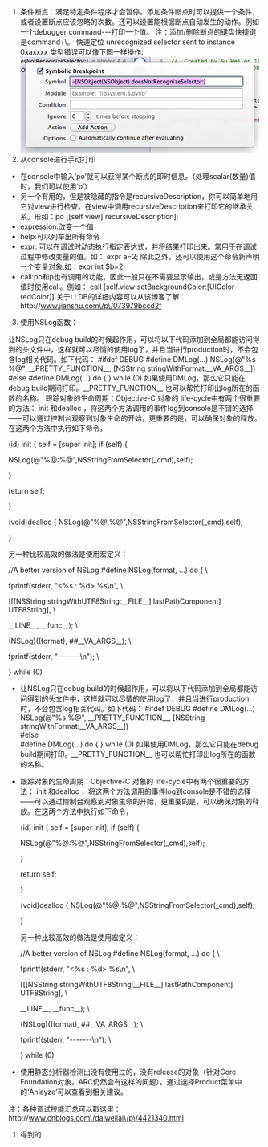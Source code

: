 1. 条件断点：满足特定条件程序才会暂停。添加条件断点时可以提供一个条件，或者设置断点应该忽略的次数。还可以设置能根据断点自动发生的动作。例如一个debugger command---打印一个值。 注：添加\/删除断点的键盘快捷键是command+\。
  快速定位 unrecognized selector sent to instance 0xaxxxx 类型错误可以像下图一样操作:
  ![](/assets/130939358233695.png)
2. 从console进行手动打印：

  * 在console中输入‘po’就可以获得某个断点的即时信息。（处理scalar\(数量\)值时，我们可以使用‘p’）
  * 另一个有用的，但是被隐藏的指令是recursiveDescription，你可以简单地用它对view进行检查。在view中调用recursiveDescription来打印它的继承关系。形如：po \[\[self view\] recursiveDescription\];
  * expression:改变一个值
  * help:可以列举出所有命令
  * expr: 可以在调试时动态执行指定表达式，并将结果打印出来。常用于在调试过程中修改变量的值。如： expr a=2; 除此之外，还可以使用这个命令新声明一个变量对象,如：expr int $b=2;
  * call:po和p也有调用的功能。因此一般只在不需要显示输出，或是方法无返回值时使用call。例如： call \[self.view setBackgroundColor:\[UIColor redColor\]\]
    关于LLDB的详细内容可以从该博客了解：http:\/\/www.jianshu.com\/p\/073979bccd2f 

3. 使用NSLog函数：

  让NSLog只在debug build的时候起作用，可以将以下代码添加到全局都能访问得到的头文件中，这样就可以尽情的使用log了，并且当进行production时，不会包含log相关代码。如下代码： \#ifdef DEBUG \#define DMLog\(...\) NSLog\(@"%s %@", \_\_PRETTY\_FUNCTION\_\_, \[NSString stringWithFormat:\_\_VA\_ARGS\_\_\]\)
  \#else
  \#define DMLog\(...\) do { } while \(0\) 如果使用DMLog，那么它只能在debug build期间打印。\_\_PRETTY\_FUNCTION\_\_ 也可以帮忙打印出log所在的函数的名称。
  跟踪对象的生命周期：Objective-C 对象的 life-cycle中有两个很重要的方法： init 和dealloc ，将这两个方法调用的事件log到console是不错的选择——可以通过控制台观察到对象生命的开始，更重要的是，可以确保对象的释放。在这两个方法中执行如下命令，

  \(id\) init { self = \[super init\]; if \(self\) {

  NSLog\(@"%@:%@",NSStringFromSelector\(\_cmd\),self\);

  }

  return self;

  }

  \(void\)dealloc { NSLog\(@"%@,%@",NSStringFromSelector\(\_cmd\),self\);

  }

  另一种比较高效的做法是使用宏定义：

  \/\/A better version of NSLog \#define NSLog\(format, ...\) do { \

  fprintf\(stderr, "&lt;%s : %d&gt; %s\n", \

  \[\[\[NSString stringWithUTF8String:\_\_FILE\_\_\] lastPathComponent\] UTF8String\], \

  \_\_LINE\_\_, \_\_func\_\_\); \

  \(NSLog\)\(\(format\), \#\#\_\_VA\_ARGS\_\_\); \

  fprintf\(stderr, "-------\n"\); \

  } while \(0\)


* 让NSLog只在debug build的时候起作用，可以将以下代码添加到全局都能访问得到的头文件中，这样就可以尽情的使用log了，并且当进行production时，不会包含log相关代码。如下代码：                                                                               \#ifdef DEBUG                                                                                                                                                              \#define DMLog\(...\) NSLog\(@"%s %@", \_\_PRETTY\_FUNCTION\_\_, \[NSString stringWithFormat:\_\_VA\_ARGS\_\_\]\)    
  \#else                                                                                                                                                                       
  \#define DMLog\(...\) do { } while \(0\)                                                                                                                                                如果使用DMLog，那么它只能在debug build期间打印。\_\_PRETTY\_FUNCTION\_\_ 也可以帮忙打印出log所在的函数的名称。
* 跟踪对象的生命周期：Objective-C 对象的 life-cycle中有两个很重要的方法： init 和dealloc ，将这两个方法调用的事件log到console是不错的选择——可以通过控制台观察到对象生命的开始，更重要的是，可以确保对象的释放。在这两个方法中执行如下命令，

  \(id\) init { 
  self = \[super init\];
  if \(self\) {

  NSLog\(@"%@:%@",NSStringFromSelector\(\_cmd\),self\);

  }

  return self;

  }

  \(void\)dealloc {
  NSLog\(@"%@,%@",NSStringFromSelector\(\_cmd\),self\);

  }

  另一种比较高效的做法是使用宏定义：

  \/\/A better version of NSLog 
  \#define NSLog\(format, ...\) do { \

  fprintf\(stderr, "&lt;%s : %d&gt; %s\n", \

  \[\[\[NSString stringWithUTF8String:\_\_FILE\_\_\] lastPathComponent\] UTF8String\], \

  \_\_LINE\_\_, \_\_func\_\_\); \

  \(NSLog\)\(\(format\), \#\#\_\_VA\_ARGS\_\_\); \

  fprintf\(stderr, "-------\n"\); \

  } while \(0\)

* 使用静态分析器检测出没有使用过的，没有release的对象（针对Core Foundation对象，ARC仍然会有这样的问题）。通过选择Product菜单中的‘Anlayze’可以查看到相关建议。


注：各种调试技能汇总可以戳这里： http:\/\/www.cnblogs.com\/daiweilai\/p\/4421340.html

1. 得到的

